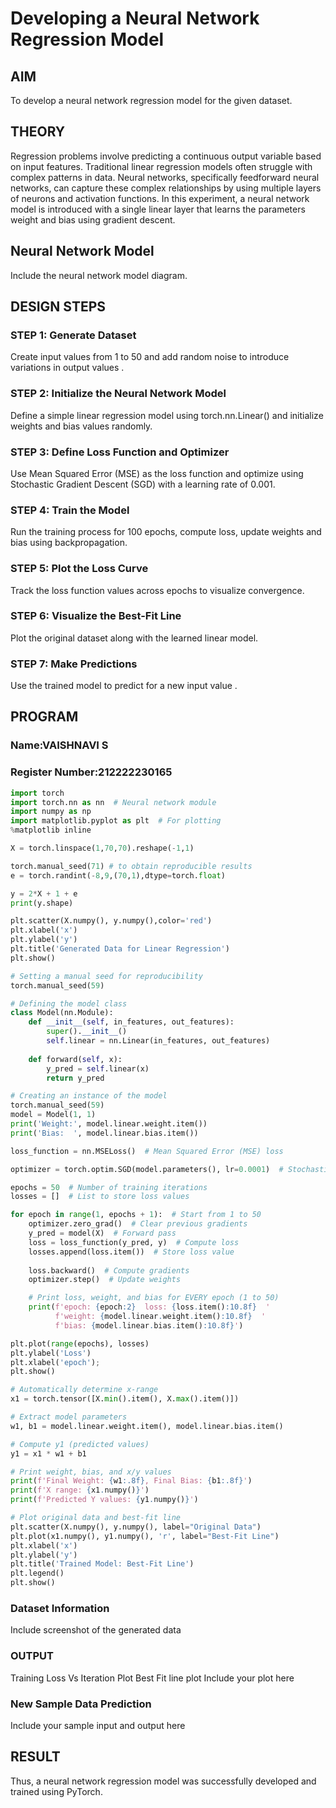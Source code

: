 # Developing a Neural Network Regression Model

## AIM
To develop a neural network regression model for the given dataset.

## THEORY
Regression problems involve predicting a continuous output variable based on input features. Traditional linear regression models often struggle with complex patterns in data. Neural networks, specifically feedforward neural networks, can capture these complex relationships by using multiple layers of neurons and activation functions. In this experiment, a neural network model is introduced with a single linear layer that learns the parameters weight and bias using gradient descent.

## Neural Network Model
Include the neural network model diagram.

## DESIGN STEPS
### STEP 1: Generate Dataset

Create input values  from 1 to 50 and add random noise to introduce variations in output values .

### STEP 2: Initialize the Neural Network Model

Define a simple linear regression model using torch.nn.Linear() and initialize weights and bias values randomly.

### STEP 3: Define Loss Function and Optimizer

Use Mean Squared Error (MSE) as the loss function and optimize using Stochastic Gradient Descent (SGD) with a learning rate of 0.001.

### STEP 4: Train the Model

Run the training process for 100 epochs, compute loss, update weights and bias using backpropagation.

### STEP 5: Plot the Loss Curve

Track the loss function values across epochs to visualize convergence.

### STEP 6: Visualize the Best-Fit Line

Plot the original dataset along with the learned linear model.

### STEP 7: Make Predictions

Use the trained model to predict  for a new input value .

## PROGRAM

### Name:VAISHNAVI S

### Register Number:212222230165

```python
import torch
import torch.nn as nn  # Neural network module
import numpy as np
import matplotlib.pyplot as plt  # For plotting
%matplotlib inline

X = torch.linspace(1,70,70).reshape(-1,1)

torch.manual_seed(71) # to obtain reproducible results
e = torch.randint(-8,9,(70,1),dtype=torch.float)

y = 2*X + 1 + e
print(y.shape)

plt.scatter(X.numpy(), y.numpy(),color='red') 
plt.xlabel('x')
plt.ylabel('y')
plt.title('Generated Data for Linear Regression')
plt.show()

# Setting a manual seed for reproducibility
torch.manual_seed(59)

# Defining the model class
class Model(nn.Module):
    def __init__(self, in_features, out_features):
        super().__init__()
        self.linear = nn.Linear(in_features, out_features)
        
    def forward(self, x):
        y_pred = self.linear(x)
        return y_pred

# Creating an instance of the model
torch.manual_seed(59)
model = Model(1, 1)
print('Weight:', model.linear.weight.item())
print('Bias:  ', model.linear.bias.item())

loss_function = nn.MSELoss()  # Mean Squared Error (MSE) loss

optimizer = torch.optim.SGD(model.parameters(), lr=0.0001)  # Stochastic Gradient Descent

epochs = 50  # Number of training iterations
losses = []  # List to store loss values

for epoch in range(1, epochs + 1):  # Start from 1 to 50
    optimizer.zero_grad()  # Clear previous gradients
    y_pred = model(X)  # Forward pass
    loss = loss_function(y_pred, y)  # Compute loss
    losses.append(loss.item())  # Store loss value
    
    loss.backward()  # Compute gradients
    optimizer.step()  # Update weights

    # Print loss, weight, and bias for EVERY epoch (1 to 50)
    print(f'epoch: {epoch:2}  loss: {loss.item():10.8f}  '
          f'weight: {model.linear.weight.item():10.8f}  '
          f'bias: {model.linear.bias.item():10.8f}')

plt.plot(range(epochs), losses)
plt.ylabel('Loss')
plt.xlabel('epoch');
plt.show()

# Automatically determine x-range
x1 = torch.tensor([X.min().item(), X.max().item()])

# Extract model parameters
w1, b1 = model.linear.weight.item(), model.linear.bias.item()

# Compute y1 (predicted values)
y1 = x1 * w1 + b1

# Print weight, bias, and x/y values
print(f'Final Weight: {w1:.8f}, Final Bias: {b1:.8f}')
print(f'X range: {x1.numpy()}')
print(f'Predicted Y values: {y1.numpy()}')

# Plot original data and best-fit line
plt.scatter(X.numpy(), y.numpy(), label="Original Data")
plt.plot(x1.numpy(), y1.numpy(), 'r', label="Best-Fit Line")
plt.xlabel('x')
plt.ylabel('y')
plt.title('Trained Model: Best-Fit Line')
plt.legend()
plt.show()

```

### Dataset Information
Include screenshot of the generated data

### OUTPUT
Training Loss Vs Iteration Plot
Best Fit line plot
Include your plot here

### New Sample Data Prediction
Include your sample input and output here

## RESULT
Thus, a neural network regression model was successfully developed and trained using PyTorch.
